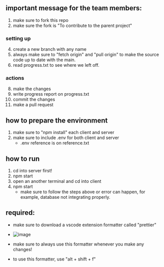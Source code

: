 ## important message for the team members:
1) make sure to fork this repo
2) make sure the fork is "To contribute to the parent project"

### setting up 
4) create a new branch with any name
5) always make sure to "fetch origin" and "pull origin" to make the source code up to date with the main.
6) read progress.txt to see where we left off.

### actions
8) make the changes
9) write progress report on progress.txt
10) commit the changes
11) make a pull request

## how to prepare the environment
1) make sure to "npm install" each client and server
2) make sure to include .env for both client and server
    - .env reference is on reference.txt

## how to run
1) cd into server first!
2) npm start
3) open an another terminal and cd into client
4) npm start
    - make sure to follow the steps above or error can happen, for example, database not integrating properly.

## required:
- make sure to download a vscode extension formatter called "prettier"
- ![image](https://github.com/user-attachments/assets/5811618a-151f-4f3b-adbf-8e057e4a27f4)

- make sure to always use this formatter whenever you make any changes!
- to use this formatter, use "alt + shift + f"
